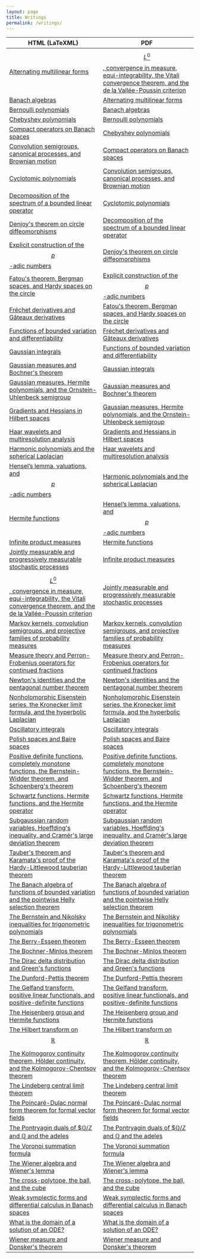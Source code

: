 ```yaml
---
layout: page
title: Writings
permalink: /writings/
---
```


<!--
{% for writing in site.writings %}
  <li>
    <a href="{{ writing.url }}">{{ writing.title}}</a>
  </li>
{% endfor %}
-->

| HTML (LaTeXML)                                                                                                                                                | PDF                                                                                                                                                                                  |
|---------------------------------------------------------------------------------------------------------------------------------------------------------------|--------------------------------------------------------------------------------------------------------------------------------------------------------------------------------------|
| [Alternating multilinear forms](/LaTeXML/mathematics/alternating)                                                                                             | [$$L^0$$, convergence in measure, equi-integrability, the Vitali convergence theorem, and the de la Vallée-Poussin criterion](/LaTeXML/mathematics/L0/L0.pdf)                        |
| [Banach algebras](/LaTeXML/mathematics/banachalgebras)                                                                                                        | [Alternating multilinear forms](/LaTeXML/mathematics/alternating/alternating.pdf)                                                                                                    |
| [Bernoulli polynomials](/LaTeXML/mathematics/bernoullipolynomials)                                                                                            | [Banach algebras](/LaTeXML/mathematics/banachalgebras/banachalgebras.pdf)                                                                                                            |
| [Chebyshev polynomials](/LaTeXML/mathematics/chebyshev)                                                                                                       | [Bernoulli polynomials](/LaTeXML/mathematics/bernoullipolynomials/bernoullipolynomials.pdf)                                                                                          |
| [Compact operators on Banach spaces](/LaTeXML/mathematics/compactbanach)                                                                                      | [Chebyshev polynomials](/LaTeXML/mathematics/chebyshev/chebyshev.pdf)                                                                                                                |
| [Convolution semigroups, canonical processes, and Brownian motion](/LaTeXML/mathematics/browniansemigroup)                                                    | [Compact operators on Banach spaces](/LaTeXML/mathematics/compactbanach/compactbanach.pdf)                                                                                           |
| [Cyclotomic polynomials](/LaTeXML/mathematics/cyclotomic)                                                                                                     | [Convolution semigroups, canonical processes, and Brownian motion](/LaTeXML/mathematics/browniansemigroup/browniansemigroup.pdf)                                                     |
| [Decomposition of the spectrum of a bounded linear operator](/LaTeXML/mathematics/decomposition)                                                              | [Cyclotomic polynomials](/LaTeXML/mathematics/cyclotomic/cyclotomic.pdf)                                                                                                             |
| [Denjoy's theorem on circle diffeomorphisms](/LaTeXML/mathematics/denjoy)                                                                                     | [Decomposition of the spectrum of a bounded linear operator](/LaTeXML/mathematics/decomposition/decomposition.pdf)                                                                   |
| [Explicit construction of the $$p$$-adic numbers](/LaTeXML/mathematics/padicfield)                                                                            | [Denjoy's theorem on circle diffeomorphisms](/LaTeXML/mathematics/denjoy/denjoy.pdf)                                                                                                 |
| [Fatou's theorem, Bergman spaces, and Hardy spaces on the circle](/LaTeXML/mathematics/bergmanspaces)                                                         | [Explicit construction of the $$p$$-adic numbers](/LaTeXML/mathematics/padicfield/padicfield.pdf)                                                                                    |
| [Fréchet derivatives and Gâteaux derivatives](/LaTeXML/mathematics/frechetderivatives)                                                                        | [Fatou's theorem, Bergman spaces, and Hardy spaces on the circle](/LaTeXML/mathematics/bergmanspaces/bergmanspaces.pdf)                                                              |
| [Functions of bounded variation and differentiability](/LaTeXML/mathematics/BVdifferentiable)                                                                 | [Fréchet derivatives and Gâteaux derivatives](/LaTeXML/mathematics/frechetderivatives/frechetderivatives.pdf)                                                                        |
| [Gaussian integrals](/LaTeXML/mathematics/gaussianintegrals)                                                                                                  | [Functions of bounded variation and differentiability](/LaTeXML/mathematics/BVdifferentiable/BVdifferentiable.pdf)                                                                   |
| [Gaussian measures and Bochner's theorem](/LaTeXML/mathematics/bochnertheorem)                                                                                | [Gaussian integrals](/LaTeXML/mathematics/gaussianintegrals/gaussianintegrals.pdf)                                                                                                   |
| [Gaussian measures, Hermite polynomials, and the Ornstein-Uhlenbeck semigroup](/LaTeXML/mathematics/gaussian-measures)                                        | [Gaussian measures and Bochner's theorem](/LaTeXML/mathematics/bochnertheorem/bochnertheorem.pdf)                                                                                    |
| [Gradients and Hessians in Hilbert spaces](/LaTeXML/mathematics/gradienthilbert)                                                                              | [Gaussian measures, Hermite polynomials, and the Ornstein-Uhlenbeck semigroup](/LaTeXML/mathematics/gaussian-measures/gaussian-measures.pdf)                                         |
| [Haar wavelets and multiresolution analysis](/LaTeXML/mathematics/waveletsMRA)                                                                                | [Gradients and Hessians in Hilbert spaces](/LaTeXML/mathematics/gradienthilbert/gradienthilbert.pdf)                                                                                 |
| [Harmonic polynomials and the spherical Laplacian](/LaTeXML/mathematics/harmonicpolynomials)                                                                  | [Haar wavelets and multiresolution analysis](/LaTeXML/mathematics/waveletsMRA/waveletsMRA.pdf)                                                                                       |
| [Hensel’s lemma, valuations, and $$p$$-adic numbers](/LaTeXML/mathematics/padic)                                                                              | [Harmonic polynomials and the spherical Laplacian](/LaTeXML/mathematics/harmonicpolynomials/harmonicpolynomials.pdf)                                                                 |
| [Hermite functions](/LaTeXML/mathematics/hermitefunctions)                                                                                                    | [Hensel’s lemma, valuations, and $$p$$-adic numbers](/LaTeXML/mathematics/padic/padic.pdf)                                                                                           |
| [Infinite product measures](/LaTeXML/mathematics/productmeasure)                                                                                              | [Hermite functions](/LaTeXML/mathematics/hermitefunctions/hermitefunctions.pdf)                                                                                                      |
| [Jointly measurable and progressively measurable stochastic processes](/LaTeXML/mathematics/progressivelymeasurable)                                          | [Infinite product measures](/LaTeXML/mathematics/productmeasure/productmeasure.pdf)                                                                                                  |
| [$$L^0$$, convergence in measure, equi-integrability, the Vitali convergence theorem, and the de la Vallée-Poussin criterion](/LaTeXML/mathematics/L0)        | [Jointly measurable and progressively measurable stochastic processes](/LaTeXML/mathematics/progressivelymeasurable/progressivelymeasurable.pdf)                                     |
| [Markov kernels, convolution semigroups, and projective families of probability measures](/LaTeXML/mathematics/markovkernels)                                 | [Markov kernels, convolution semigroups, and projective families of probability measures](/LaTeXML/mathematics/markovkernels/markovkernels.pdf)                                      |
| [Measure theory and Perron-Frobenius operators for continued fractions](/LaTeXML/mathematics/perron-frobenius)                                                | [Measure theory and Perron-Frobenius operators for continued fractions](/LaTeXML/mathematics/perron-frobenius/perron-frobenius.pdf)                                                  |
| [Newton's identities and the pentagonal number theorem](/LaTeXML/mathematics/newton-identities)                                                               | [Newton's identities and the pentagonal number theorem](/LaTeXML/mathematics/newton-identities/newton-identities.pdf)                                                                |
| [Nonholomorphic Eisenstein series, the Kronecker limit formula, and the hyperbolic Laplacian](/LaTeXML/mathematics/eisenstein)                                | [Nonholomorphic Eisenstein series, the Kronecker limit formula, and the hyperbolic Laplacian](/LaTeXML/mathematics/eisenstein/eisenstein.pdf)                                        |
| [Oscillatory integrals](/LaTeXML/mathematics/oscillatory)                                                                                                     | [Oscillatory integrals](/LaTeXML/mathematics/oscillatory/oscillatory.pdf)                                                                                                            |
| [Polish spaces and Baire spaces](/LaTeXML/mathematics/polish)                                                                                                 | [Polish spaces and Baire spaces](/LaTeXML/mathematics/polish/polish.pdf)                                                                                                             |
| [Positive definite functions, completely monotone functions, the Bernstein-Widder theorem, and Schoenberg's theorem](/LaTeXML/mathematics/completelymonotone) | [Positive definite functions, completely monotone functions, the Bernstein-Widder theorem, and Schoenberg's theorem](/LaTeXML/mathematics/completelymonotone/completelymonotone.pdf) |
| [Schwartz functions, Hermite functions, and the Hermite operator](/LaTeXML/mathematics/hermiteoperator)                                                       | [Schwartz functions, Hermite functions, and the Hermite operator](/LaTeXML/mathematics/hermiteoperator/hermiteoperator.pdf)                                                          |
| [Subgaussian random variables, Hoeffding's inequality, and Cramér's large deviation theorem](/LaTeXML/mathematics/subgaussian)                                | [Subgaussian random variables, Hoeffding's inequality, and Cramér's large deviation theorem](/LaTeXML/mathematics/subgaussian/subgaussian.pdf)                                       |
| [Tauber's theorem and Karamata's proof of the Hardy-Littlewood tauberian theorem](/LaTeXML/mathematics/karamata)                                              | [Tauber's theorem and Karamata's proof of the Hardy-Littlewood tauberian theorem](/LaTeXML/mathematics/karamata/karamata.pdf)                                                        |
| [The Banach algebra of functions of bounded variation and the pointwise Helly selection theorem](/LaTeXML/mathematics/helly)                                  | [The Banach algebra of functions of bounded variation and the pointwise Helly selection theorem](/LaTeXML/mathematics/helly/helly.pdf)                                               |
| [The Bernstein and Nikolsky inequalities for trigonometric polynomials](/LaTeXML/mathematics/bernstein-nikolsky)                                              | [The Bernstein and Nikolsky inequalities for trigonometric polynomials](/LaTeXML/mathematics/bernstein-nikolsky/bernstein-nikolsky.pdf)                                              |
| [The Berry-Esseen theorem](/LaTeXML/mathematics/berry-esseen)                                                                                                 | [The Berry-Esseen theorem](/LaTeXML/mathematics/berry-esseen/berry-esseen.pdf)                                                                                                       |
| [The Bochner-Minlos theorem](/LaTeXML/mathematics/bochner-minlos)                                                                                             | [The Bochner-Minlos theorem](/LaTeXML/mathematics/bochner-minlos/bochner-minlos.pdf)                                                                                                 |
| [The Dirac delta distribution and Green's functions](/LaTeXML/mathematics/dirac)                                                                              | [The Dirac delta distribution and Green's functions](/LaTeXML/mathematics/dirac/dirac.pdf)                                                                                           |
| [The Dunford-Pettis theorem](/LaTeXML/mathematics/dunford-pettis)                                                                                             | [The Dunford-Pettis theorem](/LaTeXML/mathematics/dunford-pettis/dunford-pettis.pdf)                                                                                                 |
| [The Gelfand transform, positive linear functionals, and positive-definite functions](/LaTeXML/mathematics/gelfandtransform)                                  | [The Gelfand transform, positive linear functionals, and positive-definite functions](/LaTeXML/mathematics/gelfandtransform/gelfandtransform.pdf)                                    |
| [The Heisenberg group and Hermite functions](/LaTeXML/mathematics/heisenberg)                                                                                 | [The Heisenberg group and Hermite functions](/LaTeXML/mathematics/heisenberg/heisenberg.pdf)                                                                                         |
| [The Hilbert transform on $$\mathbb{R}$$](/LaTeXML/mathematics/hilberttransform)                                                                              | [The Hilbert transform on $$\mathbb{R}$$](/LaTeXML/mathematics/hilberttransform/hilberttransform.pdf)                                                                                |
| [The Kolmogorov continuity theorem, Hölder continuity, and the Kolmogorov-Chentsov theorem](/LaTeXML/mathematics/kolmogorovcontinuity)                        | [The Kolmogorov continuity theorem, Hölder continuity, and the Kolmogorov-Chentsov theorem](/LaTeXML/mathematics/kolmogorovcontinuity/kolmogorovcontinuity.pdf)                      |
| [The Lindeberg central limit theorem](/LaTeXML/mathematics/lindeberg)                                                                                         | [The Lindeberg central limit theorem](/LaTeXML/mathematics/lindeberg/lindeberg.pdf)                                                                                                  |
| [The Poincaré-Dulac normal form theorem for formal vector fields](/LaTeXML/mathematics/poincaredulac)                                                         | [The Poincaré-Dulac normal form theorem for formal vector fields](/LaTeXML/mathematics/poincaredulac/poincaredulac.pdf)                                                              |
| [The Pontryagin duals of $$\mathbb{Q}/\mathbb{Z}$ and $\mathbb{Q}$ and the adeles](/LaTeXML/mathematics/Qdual)                                                | [The Pontryagin duals of $$\mathbb{Q}/\mathbb{Z}$ and $\mathbb{Q}$ and the adeles](/LaTeXML/mathematics/Qdual/Qdual.pdf)                                                             |
| [The Voronoi summation formula](/LaTeXML/mathematics/voronoi)                                                                                                 | [The Voronoi summation formula](/LaTeXML/mathematics/voronoi/voronoi.pdf)                                                                                                            |
| [The Wiener algebra and Wiener's lemma](/LaTeXML/mathematics/wieneralgebra)                                                                                   | [The Wiener algebra and Wiener's lemma](/LaTeXML/mathematics/wieneralgebra/wieneralgebra.pdf)                                                                                        |
| [The cross-polytope, the ball, and the cube](/LaTeXML/mathematics/cube)                                                                                       | [The cross-polytope, the ball, and the cube](/LaTeXML/mathematics/cube/cube.pdf)                                                                                                     |
| [Weak symplectic forms and differential calculus in Banach spaces](/LaTeXML/mathematics/weaksymplectic)                                                       | [Weak symplectic forms and differential calculus in Banach spaces](/LaTeXML/mathematics/weaksymplectic/weaksymplectic.pdf)                                                           |
| [What is the domain of a solution of an ODE?](/LaTeXML/mathematics/domainODE)                                                                                 | [What is the domain of a solution of an ODE?](/LaTeXML/mathematics/domainODE/domainODE.pdf)                                                                                          |
| [Wiener measure and Donsker's theorem](/LaTeXML/mathematics/donsker)                                                                                          | [Wiener measure and Donsker's theorem](/LaTeXML/mathematics/donsker/donsker.pdf)                                                                                                     |